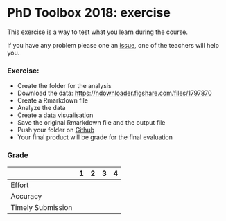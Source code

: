# PhD Toolbox 2018: exercise

This exercise is a way to test what you learn during the course.

If you have any problem please one an [issue](https://github.com/PhD-Toolbox-course/2018_PhD_Toolbox_exercise/issues), one of the teachers will help you.

### Exercise:

- Create the folder for the analysis
- Download the data: https://ndownloader.figshare.com/files/1797870
- Create a Rmarkdown file
- Analyze the data
- Create a data visualisation
- Save the original Rmarkdown file and the output file
- Push your folder on [Github](https://github.com)
- Your final product will be grade for the final evaluation 


### Grade

|                   | 1 | 2 | 3 | 4 |
|-------------------|:-:|:-:|:-:|:-:|
| Effort            |   |   |   |   |
| Accuracy          |   |   |   |   |
| Timely Submission |   |   |   |   |
